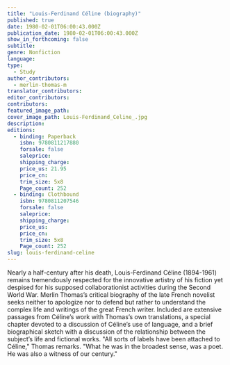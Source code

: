 ```yaml
---
title: "Louis-Ferdinand Céline (biography)"
published: true
date: 1980-02-01T06:00:43.000Z
publication_date: 1980-02-01T06:00:43.000Z
show_in_forthcoming: false
subtitle:
genre: Nonfiction
language:
type:
  - Study
author_contributors:
  - merlin-thomas-m
translator_contributors:
editor_contributors:
contributors:
featured_image_path:
cover_image_path: Louis-Ferdinand_Celine_.jpg
description:
editions:
  - binding: Paperback
    isbn: 9780811217880
    forsale: false
    saleprice:
    shipping_charge:
    price_us: 21.95
    price_cn:
    trim_size: 5x8
    Page_count: 252
  - binding: Clothbound
    isbn: 9780811207546
    forsale: false
    saleprice:
    shipping_charge:
    price_us:
    price_cn:
    trim_size: 5x8
    Page_count: 252
slug: louis-ferdinand-celine
---
```


Nearly a half-century after his death, Louis-Ferdinand Céline (1894-1961) remains tremendously respected for the innovative artistry of his fiction yet despised for his supposed collaborationist activities during the Second World War. Merlin Thomas’s critical biography of the late French novelist seeks neither to apologize nor to defend but rather to understand the complex life and writings of the great French writer. Included are extensive passages from Céline’s work with Thomas’s own translations, a special chapter devoted to a discussion of Céline’s use of language, and a brief biographical sketch with a discussion of the relationship between the subject’s life and fictional works. "All sorts of labels have been attached to Céline," Thomas remarks. "What he was in the broadest sense, was a poet. He was also a witness of our century."

